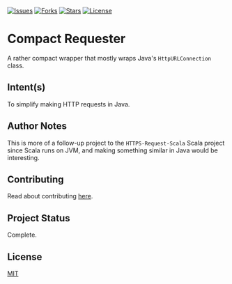 <p>
    <a href="https://github.com/KiyonoKara/Compact-Requester/issues"><img src="https://img.shields.io/github/issues/KiyonoKara/Compact-Requester" alt="Issues"/></a>
    <a href="https://github.com/KiyonoKara/Compact-Requester/network/members"><img src="https://img.shields.io/github/forks/KiyonoKara/Compact-Requester" alt="Forks" /></a>
    <a href="https://github.com/KiyonoKara/Compact-Requester/stargazers"><img src="https://img.shields.io/github/stars/KiyonoKara/Compact-Requester" alt="Stars" /></a>
    <a href="LICENSE.md"><img src="https://img.shields.io/github/license/KiyonoKara/Compact-Requester?color=007ace" alt="License" /></a>
</p>

# Compact Requester
A rather compact wrapper that mostly wraps Java's `HttpURLConnection` class. 

## Intent(s)
To simplify making HTTP requests in Java.

## Author Notes
This is more of a follow-up project to the `HTTPS-Request-Scala` Scala project since Scala runs on JVM, and making something similar in Java would be interesting.

## Contributing
Read about contributing [here](CONTRIBUTING.md).

## Project Status
Complete.

## License
[MIT](LICENSE.md)
